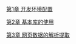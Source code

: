 [第1章 开发环境配置](Books/Chapter_01.md)

[第2章 基本库的使用](Books/Chapter_02.md)

[第3章 网页数据的解析提取](Books/Chapter_03.md)
